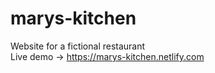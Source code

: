 # marys-kitchen
Website for a fictional restaurant   
Live demo -> https://marys-kitchen.netlify.com
